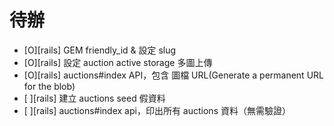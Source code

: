 # 待辦

- [O][rails] GEM friendly_id & 設定 slug
- [O][rails] 設定 auction active storage 多圖上傳
- [O][rails] auctions#index API，包含 圖檔 URL(Generate a permanent URL for the blob)
- [ ][rails] 建立 auctions seed 假資料
- [ ][rails] auctions#index api，印出所有 auctions 資料（無需驗證）
